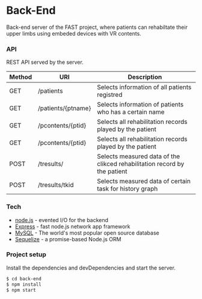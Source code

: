 # Back-End

Back-end server of the FAST project, where patients can rehabiltate their upper limbs using embeded devices with VR contents. 

### API
REST API served by the server.

| Method | URI | Description|
| ------ | ------ | ------ |
| GET | /patients | Selects information of all patients registred  |
| GET | /patients/{ptname} | Selects information of patients who has a certain name |
| GET | /pcontents/{ptid} | Selects all rehabilitation records played by the patient |
| GET | /pcontents/{ptid} | Selects all rehabilitation records played by the patient |
| POST | /tresults/ | Selects measured data of the clikced rehabilitation record by the patient |
| POST | /tresults/tkid | Selects measured data of certain task for history graph |

### Tech
   
* [node.js](https://nodejs.org) - evented I/O for the backend
* [Express](https://expressjs.com) - fast node.js network app framework
* [MySQL](https://mysql.com) - The world's most popular open source database
* [Sequelize](https://sequelize.org/) - a promise-based Node.js ORM


### Project setup

Install the dependencies and devDependencies and start the server.

```sh
$ cd back-end
$ npm install
$ npm start
```